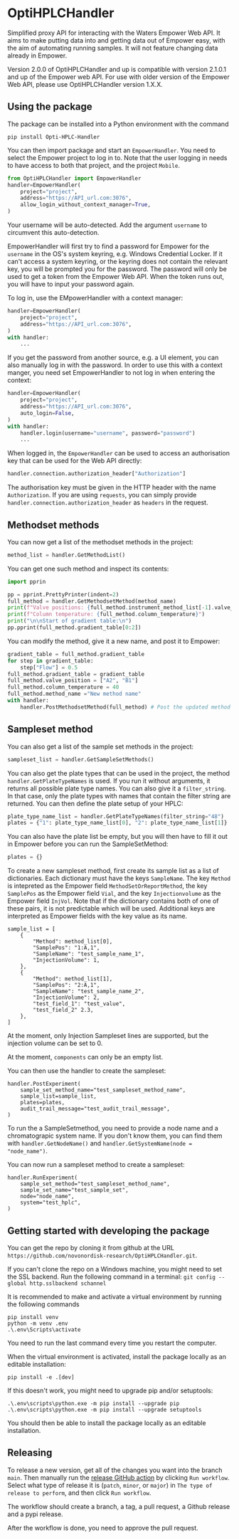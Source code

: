 # OptiHPLCHandler

Simplified proxy API for interacting with the Waters Empower Web API. It aims to make
putting data into and getting data out of Empower easy, with the aim of automating
running samples. It will not feature changing data already in Empower.

Version 2.0.0 of OptiHPLCHandler and up is compatible with version 2.1.0.1 and up of the
Empower web API. For use with older version of the Empower Web API, please use
OptiHPLCHandler version 1.X.X.

## Using the package

The package can be installed into a Python environment with the command

```
pip install Opti-HPLC-Handler
```

You can then import package and start an `EmpowerHandler`. You need to select the
Empower project to log in to. Note that the user logging in needs to have access to both
that project, and the project `Mobile`.

```python
from OptiHPLCHandler import EmpowerHandler
handler=EmpowerHandler(
    project="project",
    address="https://API_url.com:3076",
    allow_login_without_context_manager=True,
)
```

Your username will be auto-detected. Add the argument `username` to circumvent this
auto-detection.

EmpowerHandler will first try to find a password for Empower for the `username` in the
OS's system keyring, e.g. Windows Credential Locker. If it can't access a system
keyring, or the keyring does not contain the relevant key, you will be prompted you for
the password. The password will only be used to get a token from the Empower Web API.
When the token runs out, you will have to input your password again.

To log in, use the EMpowerHandler with a context manager:

```python
handler=EmpowerHandler(
    project="project",
    address="https://API_url.com:3076",
)
with handler:
    ...
```

If you get the password from another source, e.g. a UI element, you can also manually
log in with the password. In order to use this with a context manger, you
need set EmpowerHandler to not log in when entering the context:

```python
handler=EmpowerHandler(
    project="project",
    address="https://API_url.com:3076",
    auto_login=False,
)
with handler:
    handler.login(username="username", password="password")
    ...
```

When logged in, the `EmpowerHandler` can be used to access an authorisation key that can
be used for the Web API directly:

```python
handler.connection.authorization_header["Authorization"]
```

The authorisation key must be given in the HTTP header with the name `Authorization`.
If you are using `requests`, you can simply provide
`handler.connection.authorization_header` as `headers` in the request.

## Methodset methods

You can now get a list of the methodset methods in the project:

```python
method_list = handler.GetMethodList()
```

You can get one such method and inspect its contents:

```python
import pprin

pp = pprint.PrettyPrinter(indent=2)
full_method = handler.GetMethodsetMethod(method_name)
print(f"Valve positions: {full_method.instrument_method_list[-1].valve_position}")
print(f"Column temperature: {full_method.column_temperature}")
print("\n\nStart of gradient table:\n")
pp.pprint(full_method.gradient_table[0:2])
```

You can modify the method, give it a new name, and post it to Empower:

```python
gradient_table = full_method.gradient_table
for step in gradient_table:
    step["Flow"] = 0.5
full_method.gradient_table = gradient_table
full_method.valve_position = ["A2", "B1"]
full_method.column_temperature = 40
full_method.method_name ="New method name"
with handler:
    handler.PostMethodsetMethod(full_method) # Post the updated method to Empower
```

## Sampleset method

You can also get a list of the sample set methods in the project:

```python
sampleset_list = handler.GetSampleSetMethods()
```

You can also get the plate types that can be used in the project, the method
`handler.GetPlateTypeNames` is used. If you run it without arguments, it returns all
possible plate type names. You can also give it a `filter_string`. In that case, only
the plate types with names that contain the filter string are returned. You can then
define the plate setup of your HPLC:

```python
plate_type_name_list = handler.GetPlateTypeNames(filter_string="48")
plates = {"1": plate_type_name_list[0], "2": plate_type_name_list[1]}
```

You can also have the plate list be empty, but you will then have to fill it out in
Empower before you can run the SampleSetMethod:

```python
plates = {}
```

To create a new sampleset method, first create its sample list as a list of
dictionaries. Each dictionary must have the keys `SampleName`. The key `Method` is
intepreted as the Empower field `MethodSetOrReportMethod`, the key `SamplePos` as the
Empower field `Vial`, and the key `Injectionvolume` as the Empower field `InjVol`. Note
that if the dictionary contains both of one of these pairs, it is not predictable which
will be used. Additional keys are interpreted as Empower fields with the key value
as its name.

```
sample_list = [
    {
        "Method": method_list[0],
        "SamplePos": "1:A,1",
        "SampleName": "test_sample_name_1",
        "InjectionVolume": 1,
    },
    {
        "Method": method_list[1],
        "SamplePos": "2:A,1",
        "SampleName": "test_sample_name_2",
        "InjectionVolume": 2,
        "test_field_1": "test_value",
        "test_field_2" 2.3,
    },
]
```

At the moment, only Injection Sampleset lines are supported, but the injection volume
can be set to 0.

At the moment, `components` can only be an empty list.

You can then use the handler to create the sampleset:

```
handler.PostExperiment(
    sample_set_method_name="test_sampleset_method_name",
    sample_list=sample_list,
    plates=plates,
    audit_trail_message="test_audit_trail_message",
)
```

To run the a SampleSetmethod, you need to provide a node name and a chromatograpic
system name. If you don't know them, you can find them with `handler.GetNodeName()` and
`handler.GetSystemName(node = "node_name")`.

You can now run a sampleset method to create a sampleset:

```
handler.RunExperiment(
    sample_set_method="test_sampleset_method_name",
    sample_set_name="test_sample_set",
    node="node_name",
    system="test_hplc",
)
```

## Getting started with developing the package

You can get the repo by cloning it from github at the URL
`https://github.com/novonordisk-research/OptiHPLCHandler.git`.

If you can't clone the repo on a Windows machine, you might need to set the SSL backend.
Run the following command in a terminal:
`git config --global http.sslbackend schannel`

It is recommended to make and activate a virtual environment by running the following
commands

```
pip install venv
python -m venv .env
.\.env\Scripts\activate
```

You need to run the last command every time you restart the computer.

When the virtual environment is activated, install the package locally as an editable
installation:

```
pip install -e .[dev]
```

If this doesn't work, you might need to upgrade pip and/or setuptools:

```
.\.env\scripts\python.exe -m pip install --upgrade pip
.\.env\scripts\python.exe -m pip install --upgrade setuptools
```

You should then be able to install the package locally as an editable installation.

## Releasing

To release a new version, get all of the changes you want into the branch `main`.
Then manually run the
[release GitHub action](https://github.com/novonordisk-research/OptiHPLCHandler/actions/workflows/release.yml)
by clicking `Run workflow`. Select what type of release it is (`patch`, `minor`, or
`major`) in `The type of release to perform`, and then click `Run workflow`.

The workflow should create a branch, a tag, a pull request, a Github release and a pypi
release.

After the workflow is done, you need to approve the pull request.
